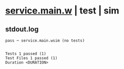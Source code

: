 # [service.main.w](../../../../../examples/tests/valid/service.main.w) | test | sim

## stdout.log
```log
pass ─ service.main.wsim (no tests)
 
 
Tests 1 passed (1)
Test Files 1 passed (1)
Duration <DURATION>
```


